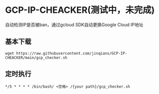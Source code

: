 # GCP-IP-CHEACKER(测试中，未完成)
自动检测IP是否被ban，通过gcloud SDK自动更换Google Cloud  IP地址

## 基本下载
```shell
wget https://raw.githubusercontent.com/jinqians/GCP-IP-CHEACKER/main/gcp_checker.sh
```

## 定时执行
```shell
*/5 * * * * /bin/bash/ <空格> /{your path}/gcp_checker.sh
```
